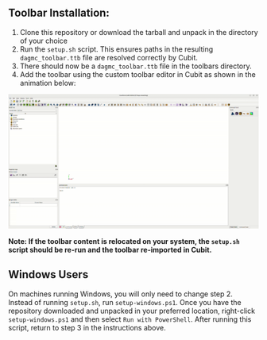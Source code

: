 ## Toolbar Installation:
  1. Clone this repository or download the tarball and unpack in the directory of your choice
  2. Run the `setup.sh` script. This ensures paths in the resulting `dagmc_toolbar.ttb` file are resolved correctly by Cubit.
  3. There should now be a `dagmc_toolbar.ttb` file in the toolbars directory.
  4. Add the toolbar using the custom toolbar editor in Cubit as shown in the animation below:

  ![](assets/toolbar_import.gif)


  **Note: If the toolbar content is relocated on your system, the `setup.sh` script should be re-run and the toolbar re-imported in Cubit.**

## Windows Users
On machines running Windows, you will only need to change step 2. Instead of running `setup.sh`, run `setup-windows.ps1`. Once you have the repository downloaded and unpacked in your preferred location, right-click `setup-windows.ps1` and then select `Run with PowerShell`. After running this script, return to step 3 in the instructions above.
